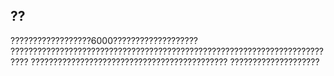 ## ??

??????????????????6000???????????????????
??????????????????????????????????????????????????????????????????????????
????????????????????????????????????????????
????????????????????